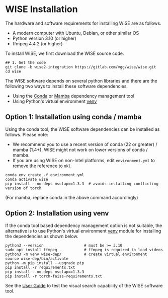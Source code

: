 # WISE Installation

The hardware and software requirements for installing WISE are as follows.

 * A modern computer with Ubuntu, Debian, or other similar OS
 * Python version 3.10 (or higher)
 * ffmpeg 4.4.2 (or higher)

To install WISE, we first download the WISE source code.

```
## 1. Get the code
git clone -b wise2-integration https://gitlab.com/vgg/wise/wise.git
cd wise
```

The WISE software depends on several python libraries and there are the
following two ways to install these software dependencies.

 - Using the [Conda](https://docs.conda.io/en/latest/) or [Mamba](https://mamba.readthedocs.io/en/latest/index.html) dependency management tool
 - Using Python's virtual environment [venv](https://docs.python.org/3/library/venv.html)

## Option 1: Installation using conda / mamba
Using the conda tool, the WISE software dependencies can be installed as follows. Please note:
- We recommend you to use a recent version of conda (22 or greater) / mamba (1.4+). WISE might not work on lower versions of conda / mamba.
- If you are using WISE on non-Intel platforms, edit `environment.yml` to remove the reference to `mkl`

```
conda env create -f environment.yml
conda activate wise
pip install --no-deps msclap==1.3.3  # avoids installing conflicting version of torch
```

(For mamba, replace conda in the above command accordingly)

## Option 2: Installation using venv
If the conda tool based dependency management option is not suitable, the alternative
is to use Python's virtual environment [venv](https://docs.python.org/3/library/venv.html)
module for installing the dependencies as shown below.

```
python3 --version                  # must be >= 3.10
sudo apt install ffmpeg            # ffmpeg is required to load videos
python3 -m venv wise-dep/          # create virtual environment
source wise-dep/bin/activate
python -m pip install --upgrade pip
pip install -r requirements.txt
pip install --no-deps msclap==1.3.3
pip install -r torch-faiss-requirements.txt
```

See the [User Guide](UserGuide.md) to test the visual search capability of the WISE
software tool.
